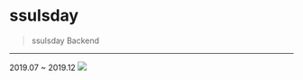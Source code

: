 # ssulsday
> ssulsday Backend
------------
2019.07 ~ 2019.12
<img src =C:\Users\LG\Desktop\ssulsday_poster.jpeg>
